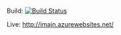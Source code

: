 Build: [![Build Status](https://travis-ci.org/tango-cash/Open-project.svg?branch=master)](https://travis-ci.org/tango-cash/Open-project)

Live: http://imajn.azurewebsites.net/
